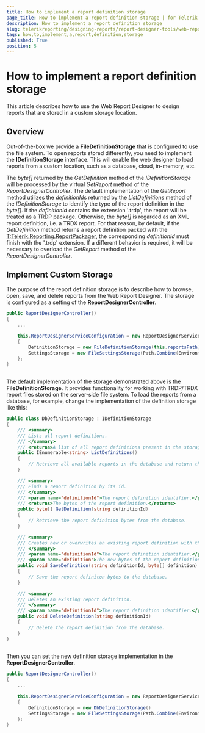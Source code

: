 ```yaml
---
title: How to implement a report definition storage
page_title: How to implement a report definition storage | for Telerik Reporting Documentation
description: How to implement a report definition storage
slug: telerikreporting/designing-reports/report-designer-tools/web-report-designer/how-to-implement-a-report-definition-storage
tags: how,to,implement,a,report,definition,storage
published: True
position: 5
---
```


# How to implement a report definition storage



This article describes how to use the Web Report Designer to design reports that are stored in a custom storage location.
      

## Overview

Out-of-the-box we provide a __FileDefinitionStorage__ that is configured to use the file system.
          To open reports stored differently, you need to implement the __IDefinitionStorage__ interface.
          This will enable the web designer to load reports from a custom location, such as a database, cloud, in-memory, etc.
        

The *byte[]* returned by the *GetDefinition* method of the
          *IDefinitionStorage* will be processed by the virtual *GetReport*
          method of the *ReportDesignerController*. The default implementation of the
          *GetReport* method utilizes the *definitionId*s returned by the
          *ListDefinitions* method of the *IDefinitionStorage* to identify
          the type of the report definition in the *byte[]*. If the
          *definitionId* contains the extension '.trdp', the report will be treated as a TRDP package.
          Otherwise, the *byte[]* is regarded as an XML report definition, i.e. a TRDX report. For that
          reason, by default, if the *GetDefinition* method returns a report definition packed with the
          [T:Telerik.Reporting.ReportPackager](), the corresponding
          *definitionId* must finish with the '.trdp' extension. If a different behavior is required,
          it will be necessary to overload the *GetReport* method of the
          *ReportDesignerController*.
        

## Implement Custom Storage

The purpose of the report definition storage is to describe how to browse, open, save, and delete reports from
          the Web Report Designer. The storage is configured as a setting of the __ReportDesignerController__.
        

	
````c#
public ReportDesignerController()
{
    ...

    this.ReportDesignerServiceConfiguration = new ReportDesignerServiceConfiguration
    {
        DefinitionStorage = new FileDefinitionStorage(this.reportsPath)
        SettingsStorage = new FileSettingsStorage(Path.Combine(Environment.GetFolderPath(Environment.SpecialFolder.ApplicationData), "Telerik Reporting"))
    };
}
          
````



The default implementation of the storage demonstrated above is the __FileDefinitionStorage__. It provides functionality for working with
          TRDP/TRDX report files stored on the server-side file system.
          To load the reports from a database, for example, change the implementation of the definition storage like this:
        

	
````c#
public class DbDefinitionStorage : IDefinitionStorage
{
    /// <summary>
    /// Lists all report definitions.
    /// </summary>
    /// <returns>A list of all report definitions present in the storage.</returns>
    public IEnumerable<string> ListDefinitions()
    {
        // Retrieve all available reports in the database and return their unique identifiers.
    }

    /// <summary>
    /// Finds a report definition by its id.
    /// </summary>
    /// <param name="definitionId">The report definition identifier.</param>
    /// <returns>The bytes of the report definition.</returns>
    public byte[] GetDefinition(string definitionId)
    {
        // Retrieve the report definition bytes from the database.
    }

    /// <summary>
    /// Creates new or overwrites an existing report definition with the provided definition bytes.
    /// </summary>
    /// <param name="definitionId">The report definition identifier.</param>
    /// <param name="definition">The new bytes of the report definition.</param>
    public void SaveDefinition(string definitionId, byte[] definition)
    {
        // Save the report definiton bytes to the database.
    }

    /// <summary>
    /// Deletes an existing report definition.
    /// </summary>
    /// <param name="definitionId">The report definition identifier.</param>
    public void DeleteDefinition(string definitionId)
    {
        // Delete the report definition from the database.
    }
}
          
````



Then you can set the new definition storage implementation in the __ReportDesignerController__.
        

	
````c#
public ReportDesignerController()
{
    ...

    this.ReportDesignerServiceConfiguration = new ReportDesignerServiceConfiguration
    {
        DefinitionStorage = new DbDefinitionStorage()
        SettingsStorage = new FileSettingsStorage(Path.Combine(Environment.GetFolderPath(Environment.SpecialFolder.ApplicationData), "Telerik Reporting"))
    };
}
          
````


